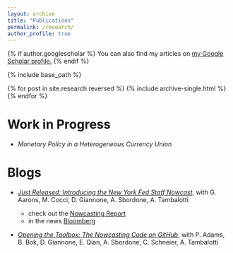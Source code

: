 ```yaml
---
layout: archive
title: "Publications"
permalink: /research/
author_profile: true
---
```


<head>
  <!-- Default head tags -->
  <meta charset="utf-8">
  <meta http-equiv="X-UA-Compatible" content="IE=edge">
  <meta name="viewport" content="width=device-width, initial-scale=1">
  <link rel="stylesheet" href="{{ "/assets/main.css" | relative_url }}">
  <link rel="alternate" type="application/rss+xml" title="{{ site.title | escape }}" href="{{ "/feed.xml" | relative_url }}">

  <!-- Favicon head tag -->
  <link rel="icon" href="../favicon.ico" type="image/x-icon">
</head>


{% if author.googlescholar %}
  You can also find my articles on <u><a href="{{author.googlescholar}}">my Google Scholar profile</a>.</u>
{% endif %}

{% include base_path %}

{% for post in site.research reversed %}
  {% include archive-single.html %}
{% endfor %}


Work in Progress
======
* *Monetary Policy in a Heterogeneous Currency Union*


Blogs
======
* [*Just Released: Introducing the New York Fed Staff Nowcast*](http://libertystreeteconomics.newyorkfed.org/2016/04/just-released-introducing-the-frbny-nowcast.html), with G. Aarons, M. Cocci, D. Giannone, A. Sbordone, A. Tambalotti
  * check out the [Nowcasting Report](https://libertystreeteconomics.newyorkfed.org/2016/04/just-released-introducing-the-frbny-nowcast.html)
  * in the news [Bloomberg](https://www.bloomberg.com/news/videos/2016-04-13/introducing-the-frbny-nowcast)

* [*Opening the Toolbox: The Nowcasting Code on GitHub*](https://libertystreeteconomics.newyorkfed.org/2018/08/opening-the-toolbox-the-nowcasting-code-on-github.html), with P. Adams, B. Bok, D. Giannone, E. Qian, A. Sbordone, C. Schneier, A. Tambalotti